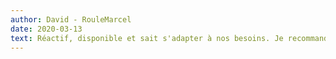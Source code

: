 ```yaml
---
author: David - RouleMarcel
date: 2020-03-13
text: Réactif, disponible et sait s'adapter à nos besoins. Je recommande chaudement !
---
```

